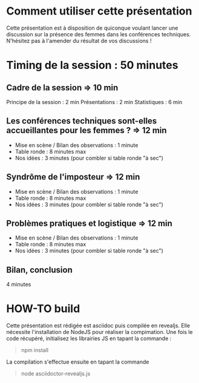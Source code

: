 # Comment utiliser cette présentation


Cette présentation est à disposition de quiconque voulant lancer une discussion sur la présence des femmes dans les conférences techniques.
N'hésitez pas à l'amender du résultat de vos discussions !

# Timing de la session : 50 minutes

## Cadre de la session => 10 min
Principe de la session : 2 min
Présentations : 2 min
Statistiques : 6 min

## Les conférences techniques sont-elles accueillantes pour les femmes ? => 12 min
- Mise en scène / Bilan des observations : 1 minute
- Table ronde : 8 minutes max
- Nos idées : 3 minutes (pour combler si table ronde "à sec")

## Syndrôme de l'imposteur => 12 min
- Mise en scène / Bilan des observations : 1 minute
- Table ronde : 8 minutes max
- Nos idées : 3 minutes (pour combler si table ronde "à sec")

## Problèmes pratiques et logistique => 12 min
- Mise en scène / Bilan des observations : 1 minute
- Table ronde : 8 minutes max
- Nos idées : 3 minutes (pour combler si table ronde "à sec")

## Bilan, conclusion
4 minutes

# HOW-TO build

Cette présentation est rédigée est asciidoc puis compilée en revealjs.
Elle nécessite l'installation de NodeJS pour réaliser la compimation.
Une fois le code récupéré, initialisez les librairies JS en tapant la commande :
> npm install

La compilation s'effectue ensuite en tapant la commande
> node asciidoctor-revealjs.js
